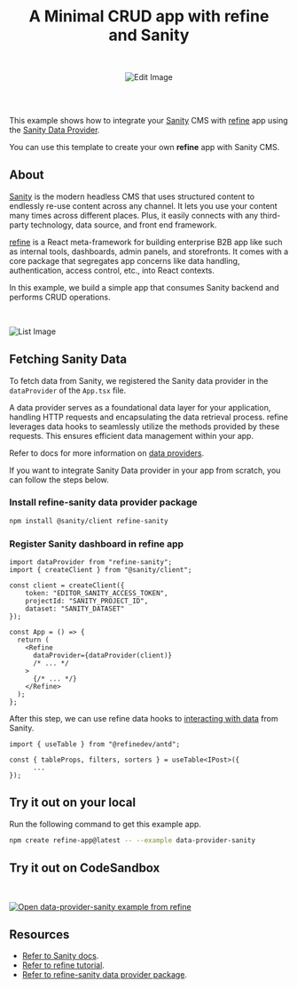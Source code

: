 <div align="center" style="margin: 30px;">






# A Minimal CRUD app with refine and Sanity 

<br/>


![Edit Image](https://refine.ams3.cdn.digitaloceanspaces.com/example-readmes/sanity-data-provider/cover.png "Cover Image")

</div>


<br/>

This example shows how to integrate your [Sanity](https://www.sanity.io/) CMS with [refine](https://github.com/refinedev/refine) app using the [Sanity Data Provider](https://github.com/hirenf14/refine-sanity). 

You can use this template to create your own **refine** app with Sanity CMS.



## About 

[Sanity](https://www.sanity.io/)  is the modern headless CMS that uses structured content to endlessly re-use content across any channel. It lets you use your content many times across different places. Plus, it easily connects with any third-party technology, data source, and front end framework.


[refine](https://refine.dev/) is a React meta-framework for building enterprise B2B app like such as internal tools, dashboards, admin panels, and storefronts. It comes with a core package that segregates app concerns like data handling, authentication, access control, etc., into React contexts.

In this example, we build a simple app that consumes Sanity backend and performs CRUD operations.


<br/>

![List Image](https://refine.ams3.cdn.digitaloceanspaces.com/example-readmes/sanity-data-provider/list.png "Cover Image")



## Fetching Sanity Data

To fetch data from Sanity, we registered the Sanity data provider in the `dataProvider` of the `App.tsx` file.

A data provider serves as a foundational data layer for your application, handling HTTP requests and encapsulating the data retrieval process. refine leverages data hooks to seamlessly utilize the methods provided by these requests. This ensures efficient data management within your app.

Refer to docs for more information on [data providers](https://refine.dev/docs/tutorial/understanding-dataprovider/index/#what-is-data-provider).

If you want to integrate Sanity Data provider in your app from scratch, you can follow the steps below.

### Install refine-sanity data provider package

```bash
npm install @sanity/client refine-sanity
```


### Register Sanity dashboard in refine app

```tsx
import dataProvider from "refine-sanity";
import { createClient } from "@sanity/client";

const client = createClient({
    token: "EDITOR_SANITY_ACCESS_TOKEN",
    projectId: "SANITY_PROJECT_ID",
    dataset: "SANITY_DATASET"
});

const App = () => {
  return (
    <Refine
      dataProvider={dataProvider(client)}
      /* ... */
    >
      {/* ... */}
    </Refine>
  );
};
```

After this step, we can use refine data hooks to [interacting with data](https://refine.dev/docs/tutorial/understanding-dataprovider/index/#how-are-data-provider-methods-used-in-the-app) from Sanity.

```tsx
import { useTable } from "@refinedev/antd";

const { tableProps, filters, sorters } = useTable<IPost>({
      ...
});
```


## Try it out on your local

Run the following command to get this example app.

```bash
npm create refine-app@latest -- --example data-provider-sanity
```

## Try it out on CodeSandbox

<br/>

[![Open data-provider-sanity example from refine](https://codesandbox.io/static/img/play-codesandbox.svg)](https://codesandbox.io/embed/github/refinedev/refine/tree/next/examples/data-provider-sanity?view=preview&theme=dark&codemirror=1)


## Resources

- [Refer to Sanity docs](https://www.sanity.io/docs/getting-started-with-sanity).
- [Refer to refine tutorial](https://refine.dev/docs/tutorial/introduction/index/).
- [Refer to refine-sanity data provider package](https://www.npmjs.com/package/refine-sanity).

